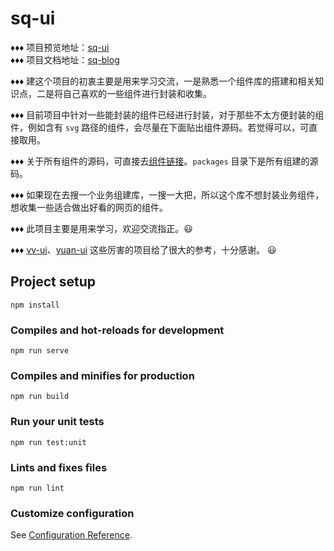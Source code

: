 # sq-ui

&diams;&diams;&diams; 项目预览地址：[sq-ui](https://sq-github.github.io/sq-ui/dist)  
&diams;&diams;&diams; 项目文档地址：[sq-blog](https://www.cnblogs.com/sq-blogs/p/12822206.html)

&diams;&diams;&diams; 建这个项目的初衷主要是用来学习交流，一是熟悉一个组件库的搭建和相关知识点，二是将自己喜欢的一些组件进行封装和收集。

&diams;&diams;&diams; 目前项目中针对一些能封装的组件已经进行封装，对于那些不太方便封装的组件，例如含有 `svg` 路径的组件，会尽量在下面贴出组件源码。若觉得可以，可直接取用。

&diams;&diams;&diams; 关于所有组件的源码，可直接去[组件链接](https://github.com/sq-github/sq-ui/tree/master/packages)。`packages` 目录下是所有组建的源码。

&diams;&diams;&diams; 如果现在去搜一个业务组建库，一搜一大把，所以这个库不想封装业务组件，想收集一些适合做出好看的网页的组件。

&diams;&diams;&diams; 此项目主要是用来学习，欢迎交流指正。😃

&diams;&diams;&diams; [vv-ui](https://vv-ui.github.io/VV-UI/#/)、[yuan-ui](https://github.com/xiaolannuoyi/yuan-ui) 这些厉害的项目给了很大的参考，十分感谢。 😃

## Project setup

```
npm install
```

### Compiles and hot-reloads for development

```
npm run serve
```

### Compiles and minifies for production

```
npm run build
```

### Run your unit tests

```
npm run test:unit
```

### Lints and fixes files

```
npm run lint
```

### Customize configuration

See [Configuration Reference](https://cli.vuejs.org/config/).
